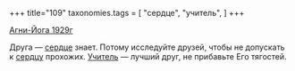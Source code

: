 +++
title="109"
taxonomies.tags = [
 "сердце",
 "учитель",
]
+++

[Агни-Йога 1929г](/agni/1929)

Друга — [сердце](/tags/сердце) знает. Потому исследуйте друзей, чтобы не допускать к [сердцу](/tags/сердце) прохожих. [Учитель](/tags/учитель) — лучший друг, не прибавьте Его тягостей.